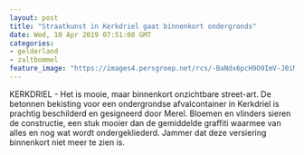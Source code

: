 ```yaml
---
layout: post
title: "Straatkunst in Kerkdriel gaat binnenkort ondergronds"
date: Wed, 10 Apr 2019 07:51:00 GMT
categories: 
- gelderland 
- zaltbommel 
feature_image: "https://images4.persgroep.net/rcs/-BaNdx6pcH9O9ImV-J0iMEyJq3g/diocontent/145223454/_fitwidth/400/?appId=21791a8992982cd8da851550a453bd7f&quality=0.7"
---
```


KERKDRIEL - Het is mooie, maar binnenkort onzichtbare street-art. De betonnen bekisting voor een ondergrondse afvalcontainer in Kerkdriel is prachtig beschilderd en gesigneerd door Merel. Bloemen en vlinders sieren de constructie, een stuk mooier dan de gemiddelde graffiti waarmee van alles en nog wat wordt ondergekliederd. Jammer dat deze versiering binnenkort niet meer te zien is.
